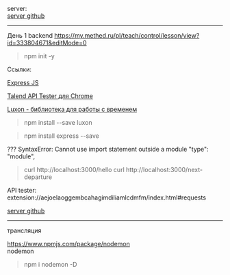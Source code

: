 server:  
[server github](https://github.com/illicchpv/bus-time)


---
День 1 backend
https://my.methed.ru/pl/teach/control/lesson/view?id=333804671&editMode=0

>npm init -y

Ссылки:  

[Express JS](https://expressjs.com/)

[Talend API Tester для Chrome](https://chromewebstore.google.com/detail/talend-api-tester-free-ed/aejoelaoggembcahagimdiliamlcdmfm)

[Luxon - библиотека для работы с временем](https://www.npmjs.com/package/luxon)

>npm install --save luxon

>npm install express --save

??? SyntaxError: Cannot use import statement outside a module
  "type": "module",

>curl http://localhost:3000/hello 
>curl http://localhost:3000/next-departure

API tester:  
extension://aejoelaoggembcahagimdiliamlcdmfm/index.html#requests

[server github](https://github.com/illicchpv/bus-time)

---
трансляция

https://www.npmjs.com/package/nodemon  
  nodemon
  >npm i nodemon -D

